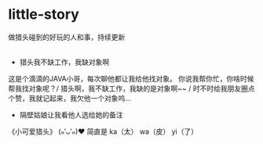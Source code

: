 # little-story
做猎头碰到的好玩的人和事，持续更新
<br><br>
- 猎头我不缺工作，我缺对象啊

这是个滴滴的JAVA小哥，每次聊他都让我给他找对象。 你说我帮你忙，你啥时候帮我找对象呢？/  猎头啊，我不缺工作，我缺的是对象啊~~ / 时不时给我朋友圈点个赞，我就记起来，我欠他一个对象呜... 

- 隔壁姑娘让我看他人选给她的备注

《小可爱猎头》 (๑′ᴗ‵๑)❤ 简直是
ka（太） wa（皮） yi（了） <br>
